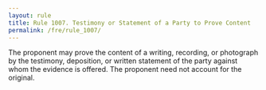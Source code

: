 ```yaml
---
layout: rule
title: Rule 1007. Testimony or Statement of a Party to Prove Content
permalink: /fre/rule_1007/
---
```


The proponent may prove the content of a writing, recording, or photograph by the testimony, deposition, or written statement of the party against whom the evidence is offered. The proponent need not account for the original.

